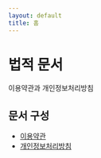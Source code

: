 ```yaml
---
layout: default
title: 홈
---
```


# 법적 문서

이용약관과 개인정보처리방침

## 문서 구성

- [이용약관](hard_time/terms/)
- [개인정보처리방침](hard_time/privacy/)
